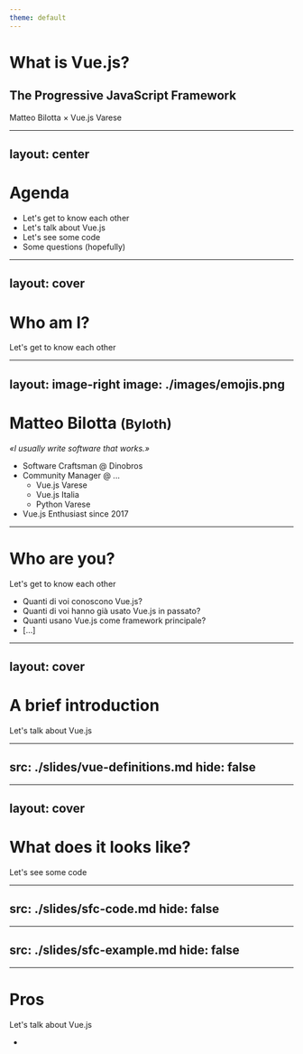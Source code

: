 ```yaml
---
theme: default
---
```


# What is Vue.js?

## The **Progressive** JavaScript Framework

Matteo Bilotta × Vue.js Varese

---
layout: center
---

# Agenda

<v-clicks depth="2">

- Let's get to know each other
- Let's talk about Vue.js
- Let's see some code
- Some questions (hopefully)

</v-clicks>

---
layout: cover
---

# Who am I?

Let's get to know each other

---
layout: image-right
image: ./images/emojis.png
---

<h1>
    Matteo Bilotta
    <small>(Byloth)</small>
</h1>

*«I usually write software that works.»*

<v-clicks depth="2">

- Software Craftsman @ Dinobros
- Community Manager @ ...
  - Vue.js Varese
  - Vue.js Italia
  - Python Varese
- Vue.js Enthusiast since 2017

</v-clicks>

---

# Who are you?

Let's get to know each other

<v-clicks>

- Quanti di voi conoscono Vue.js?
- Quanti di voi hanno già usato Vue.js in passato?
- Quanti usano Vue.js come framework principale?
- [...]

</v-clicks>

---
layout: cover
---

# A brief introduction
Let's talk about Vue.js

---
src: ./slides/vue-definitions.md
hide: false
---

---
layout: cover
---

# What does it looks like?
Let's see some code

---
src: ./slides/sfc-code.md
hide: false
---

---
src: ./slides/sfc-example.md
hide: false
---

---

# Pros
Let's talk about Vue.js

<v-clicks>

- 

</v-clicks>
